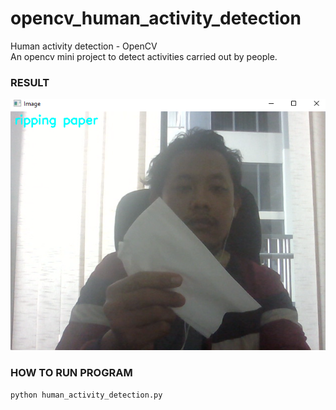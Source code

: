 # opencv_human_activity_detection
Human activity detection - OpenCV
<br />
An opencv mini project to detect activities carried out by people.

### RESULT
<img src="https://github.com/matahatiai/opencv_human_activity_detection/blob/master/example.png?raw=true" width="600" />

### HOW TO RUN PROGRAM

```
python human_activity_detection.py
```
